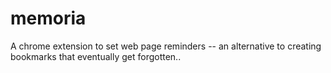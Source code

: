 # memoria
A chrome extension to set web page reminders -- an alternative to creating bookmarks that eventually get forgotten.. 
